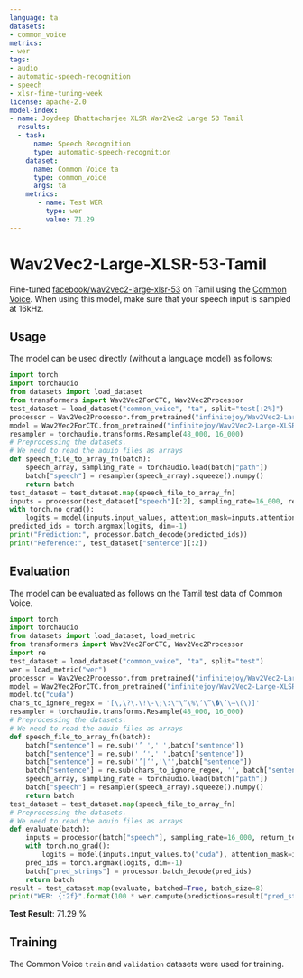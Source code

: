 ```yaml
---
language: ta
datasets:
- common_voice 
metrics:
- wer
tags:
- audio
- automatic-speech-recognition
- speech
- xlsr-fine-tuning-week
license: apache-2.0
model-index:
- name: Joydeep Bhattacharjee XLSR Wav2Vec2 Large 53 Tamil
  results:
  - task: 
      name: Speech Recognition
      type: automatic-speech-recognition
    dataset:
      name: Common Voice ta
      type: common_voice
      args: ta
    metrics:
       - name: Test WER
         type: wer
         value: 71.29
---
```

# Wav2Vec2-Large-XLSR-53-Tamil
Fine-tuned [facebook/wav2vec2-large-xlsr-53](https://huggingface.co/facebook/wav2vec2-large-xlsr-53) on Tamil using the [Common Voice](https://huggingface.co/datasets/common_voice).
When using this model, make sure that your speech input is sampled at 16kHz.
## Usage
The model can be used directly (without a language model) as follows:
```python
import torch
import torchaudio
from datasets import load_dataset
from transformers import Wav2Vec2ForCTC, Wav2Vec2Processor
test_dataset = load_dataset("common_voice", "ta", split="test[:2%]")
processor = Wav2Vec2Processor.from_pretrained("infinitejoy/Wav2Vec2-Large-XLSR-53-Tamil")
model = Wav2Vec2ForCTC.from_pretrained("infinitejoy/Wav2Vec2-Large-XLSR-53-Tamil")
resampler = torchaudio.transforms.Resample(48_000, 16_000)
# Preprocessing the datasets.
# We need to read the aduio files as arrays
def speech_file_to_array_fn(batch):
    speech_array, sampling_rate = torchaudio.load(batch["path"])
    batch["speech"] = resampler(speech_array).squeeze().numpy()
    return batch
test_dataset = test_dataset.map(speech_file_to_array_fn)
inputs = processor(test_dataset["speech"][:2], sampling_rate=16_000, return_tensors="pt", padding=True)
with torch.no_grad():
    logits = model(inputs.input_values, attention_mask=inputs.attention_mask).logits
predicted_ids = torch.argmax(logits, dim=-1)
print("Prediction:", processor.batch_decode(predicted_ids))
print("Reference:", test_dataset["sentence"][:2])
```
## Evaluation
The model can be evaluated as follows on the Tamil test data of Common Voice.
```python
import torch
import torchaudio
from datasets import load_dataset, load_metric
from transformers import Wav2Vec2ForCTC, Wav2Vec2Processor
import re
test_dataset = load_dataset("common_voice", "ta", split="test")
wer = load_metric("wer")
processor = Wav2Vec2Processor.from_pretrained("infinitejoy/Wav2Vec2-Large-XLSR-53-Tamil")
model = Wav2Vec2ForCTC.from_pretrained("infinitejoy/Wav2Vec2-Large-XLSR-53-Tamil")
model.to("cuda")
chars_to_ignore_regex = '[\,\?\.\!\-\;\:\"\“\%\‘\”\�\’\–\(\)]'
resampler = torchaudio.transforms.Resample(48_000, 16_000)
# Preprocessing the datasets.
# We need to read the aduio files as arrays
def speech_file_to_array_fn(batch):
    batch["sentence"] = re.sub('’ ',' ',batch["sentence"])
    batch["sentence"] = re.sub(' ‘',' ',batch["sentence"])
    batch["sentence"] = re.sub('’|‘','\'',batch["sentence"])
    batch["sentence"] = re.sub(chars_to_ignore_regex, '', batch["sentence"]).lower()
    speech_array, sampling_rate = torchaudio.load(batch["path"])
    batch["speech"] = resampler(speech_array).squeeze().numpy()
    return batch
test_dataset = test_dataset.map(speech_file_to_array_fn)
# Preprocessing the datasets.
# We need to read the aduio files as arrays
def evaluate(batch):
    inputs = processor(batch["speech"], sampling_rate=16_000, return_tensors="pt", padding=True)
    with torch.no_grad():
        logits = model(inputs.input_values.to("cuda"), attention_mask=inputs.attention_mask.to("cuda")).logits
    pred_ids = torch.argmax(logits, dim=-1)
    batch["pred_strings"] = processor.batch_decode(pred_ids)
    return batch
result = test_dataset.map(evaluate, batched=True, batch_size=8)
print("WER: {:2f}".format(100 * wer.compute(predictions=result["pred_strings"], references=result["sentence"])))
```
**Test Result**: 71.29 % 
## Training
The Common Voice `train` and `validation` datasets were used for training.
